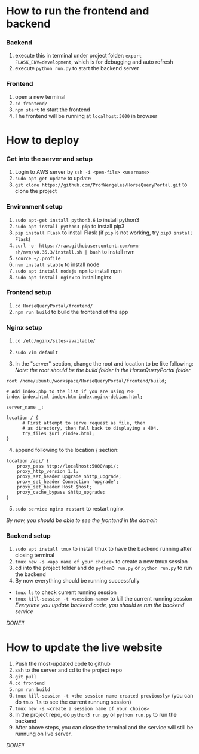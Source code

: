 # How to run the frontend and backend

### Backend

1. execute this in terminal under project folder: `export FLASK_ENV=development`, which is for debugging and auto refresh
2. execute `python run.py` to start the backend server

### Frontend
1. open a new terminal
2. `cd frontend/` 
3. `npm start` to start the frontend
4. The frontend will be running at `localhost:3000` in browser


# How to deploy

### Get into the server and setup

1. Login to AWS server by `ssh -i <pem-file> <username>`
2. `sudo apt-get update` to update 
3. `git clone https://github.com/ProfWergeles/HorseQueryPortal.git` to clone the project


### Environment setup

1. `sudo apt-get install python3.6` to install python3
2. `sudo apt install python3-pip` to install pip3
3. `pip install Flask` to install Flask (if `pip` is not working, try `pip3 install Flask`)
4. `curl -o- https://raw.githubusercontent.com/nvm-sh/nvm/v0.35.3/install.sh | bash` to install nvm
5. `source ~/.profile`
6. `nvm install stable` to install node
7. `sudo apt install nodejs npm` to install npm
8. `sudo apt install nginx` to install nginx


### Frontend setup

1. `cd HorseQueryPortal/frontend/` 
2. `npm run build` to build the frontend of the app


### Nginx setup

1. `cd /etc/nginx/sites-available/` 

2. `sudo vim default`

3. In the "server" section, change the root and location to be like following:
*Note: the root should be the build folder in the HorseQueryPortal folder* 
```
root /home/ubuntu/workspace/HorseQueryPortal/frontend/build;

# Add index.php to the list if you are using PHP
index index.html index.htm index.nginx-debian.html;

server_name _;

location / {
      # First attempt to serve request as file, then
      # as directory, then fall back to displaying a 404.
      try_files $uri /index.html;
}
```

4. append following to the location / section:
```
location /api/ {
    proxy_pass http://localhost:5000/api/;
    proxy_http_version 1.1;
    proxy_set_header Upgrade $http_upgrade;
    proxy_set_header Connection 'upgrade';
    proxy_set_header Host $host;
    proxy_cache_bypass $http_upgrade;
}
```

5. `sudo service nginx restart` to restart nginx

*By now, you should be able to see the frontend in the domain*


### Backend setup


1. `sudo apt install tmux` to install tmux to have the backend running after closing terminal
2. `tmux new -s <app name of your choice>` to create a new tmux session
3. cd into the project folder and do `python3 run.py` or `python run.py` to run the backend
4. By now everything should be running successfully

* `tmux ls` to check current running session
* `tmux kill-session -t <session-name>` to kill the current running session
*Everytime you update backend code, you should re run the backend service*

*DONE!!*


# How to update the live website

1. Push the most-updated code to github
2. ssh to the server and cd to the project repo
3. `git pull`
4. `cd frontend`
5. `npm run build`
6. `tmux kill-session -t <the session name created previously>` (you can do `tmux ls` to see the current runnung session)
7. `tmux new -s <create a session name of your choice>`
8. In the project repo, do `python3 run.py` or `python run.py` to run the backend
9. After above steps, you can close the terminal and the service will still be runnung on live server.

*DONE!!*